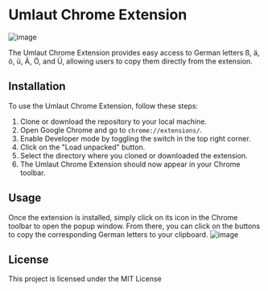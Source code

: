 # Umlaut Chrome Extension
![image](https://github.com/srahabib/Umlaut/assets/74494201/ed1e995c-1ac5-48c6-8d6c-7011e4d53553)

The Umlaut Chrome Extension provides easy access to German letters ß, ä, ö, ü, Ä, Ö, and Ü, allowing users to copy them directly from the extension.

## Installation

To use the Umlaut Chrome Extension, follow these steps:

1. Clone or download the repository to your local machine.
2. Open Google Chrome and go to `chrome://extensions/`.
3. Enable Developer mode by toggling the switch in the top right corner.
4. Click on the "Load unpacked" button.
5. Select the directory where you cloned or downloaded the extension.
6. The Umlaut Chrome Extension should now appear in your Chrome toolbar.

## Usage

Once the extension is installed, simply click on its icon in the Chrome toolbar to open the popup window. From there, you can click on the buttons to copy the corresponding German letters to your clipboard.
![image](https://github.com/srahabib/Umlaut/assets/74494201/39e3b5ea-7488-46d5-ab74-c07d22239740)

## License

This project is licensed under the MIT License
